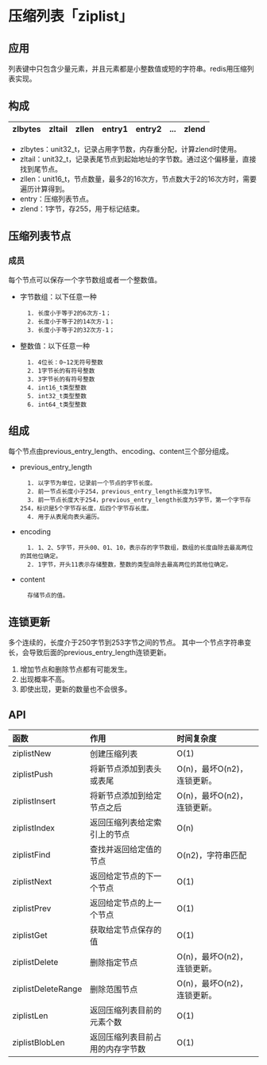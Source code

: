 # 压缩列表「ziplist」

## 应用
列表键中只包含少量元素，并且元素都是小整数值或短的字符串。redis用压缩列表实现。

## 构成
zlbytes | zltail | zllen | entry1 | entry2 | ... | zlend
:--:| :-: | :-: | :--:| :-: | :-: | :-:

- zlbytes：unit32_t，记录占用字节数，内存重分配，计算zlend时使用。
- zltail：unit32_t，记录表尾节点到起始地址的字节数。通过这个偏移量，直接找到尾节点。
- zllen：unit16_t，节点数量，最多2的16次方，节点数大于2的16次方时，需要遍历计算得到。
- entry：压缩列表节点。
- zlend：1字节，存255，用于标记结束。

## 压缩列表节点

### 成员
每个节点可以保存一个字节数组或者一个整数值。
- 字节数组：以下任意一种

        1. 长度小于等于2的6次方-1；
        2. 长度小于等于2的14次方-1；
        3. 长度小于等于2的32次方-1；
- 整数值：以下任意一种

        1. 4位长：0~12无符号整数
        2. 1字节长的有符号整数
        3. 3字节长的有符号整数
        4. int16_t类型整数
        5. int32_t类型整数
        6. int64_t类型整数
        
## 组成
每个节点由previous_entry_length、encoding、content三个部分组成。

- previous_entry_length

        1. 以字节为单位，记录前一个节点的字节长度。
        2. 前一节点长度小于254，previous_entry_length长度为1字节。
        3. 前一节点长度大于254，previous_entry_length长度为5字节，第一个字节存254，标识是5个字节存长度，后四个字节存长度。
        4. 用于从表尾向表头遍历。
- encoding

        1. 1、2、5字节，开头00、01、10，表示存的字节数组，数组的长度由除去最高两位的其他位确定。
        2. 1字节，开头11表示存储整数，整数的类型由除去最高两位的其他位确定。
- content
    
        存储节点的值。
        
## 连锁更新
多个连续的，长度介于250字节到253字节之间的节点。
其中一个节点字符串变长，会导致后面的previous_entry_length连锁更新。
1. 增加节点和删除节点都有可能发生。
2. 出现概率不高。
3. 即使出现，更新的数量也不会很多。

## API
函数 | 作用 | 时间复杂度
:-- | :-- | :--
ziplistNew | 创建压缩列表 | O(1)
ziplistPush | 将新节点添加到表头或表尾 | O(n)，最坏O(n2)，连锁更新。
ziplistInsert | 将新节点添加到给定节点之后 | O(n)，最坏O(n2)，连锁更新。
ziplistIndex | 返回压缩列表给定索引上的节点 | O(n)
ziplistFind | 查找并返回给定值的节点 | O(n2)，字符串匹配
ziplistNext | 返回给定节点的下一个节点 | O(1)
ziplistPrev | 返回给定节点的上一个节点 | O(1)
ziplistGet | 获取给定节点保存的值 | O(1)
ziplistDelete | 删除指定节点 | O(n)，最坏O(n2)，连锁更新。
ziplistDeleteRange | 删除范围节点 | O(n)，最坏O(n2)，连锁更新。
ziplistLen | 返回压缩列表目前的元素个数 |  O(1)
ziplistBlobLen | 返回压缩列表目前占用的内存字节数 | O(1)